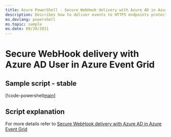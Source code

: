 ```yaml
---
title: Azure PowerShell - Secure WebHook delivery with Azure AD in Azure Event Grid
description: Describes how to deliver events to HTTPS endpoints protected by Azure Active Directory using Azure Event Grid
ms.devlang: powershell
ms.topic: sample
ms.date: 09/29/2021
---
```


# Secure WebHook delivery with Azure AD User in Azure Event Grid

## Sample script - stable

[!code-powershell[main](../../../powershell_scripts/event-grid/secure-webhook-delivery/secure-webhook-azure-ad-user.ps1 "Register Azure AD User")]

## Script explanation

For more details refer to [Secure WebHook delivery with Azure AD in Azure Event Grid](../secure-webhook-delivery.md)
